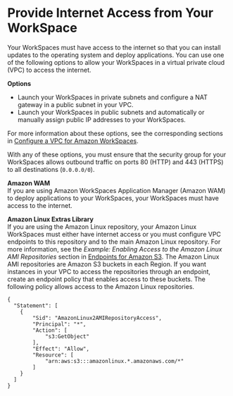 # Provide Internet Access from Your WorkSpace<a name="amazon-workspaces-internet-access"></a>

Your WorkSpaces must have access to the internet so that you can install updates to the operating system and deploy applications\. You can use one of the following options to allow your WorkSpaces in a virtual private cloud \(VPC\) to access the internet\.

**Options**
+ Launch your WorkSpaces in private subnets and configure a NAT gateway in a public subnet in your VPC\.
+ Launch your WorkSpaces in public subnets and automatically or manually assign public IP addresses to your WorkSpaces\.

For more information about these options, see the corresponding sections in [Configure a VPC for Amazon WorkSpaces](amazon-workspaces-vpc.md)\.

With any of these options, you must ensure that the security group for your WorkSpaces allows outbound traffic on ports 80 \(HTTP\) and 443 \(HTTPS\) to all destinations \(`0.0.0.0/0`\)\.

**Amazon WAM**  
If you are using Amazon WorkSpaces Application Manager \(Amazon WAM\) to deploy applications to your WorkSpaces, your WorkSpaces must have access to the internet\.

**Amazon Linux Extras Library**  
If you are using the Amazon Linux repository, your Amazon Linux WorkSpaces must either have internet access or you must configure VPC endpoints to this repository and to the main Amazon Linux repository\. For more information, see the *Example: Enabling Access to the Amazon Linux AMI Repositories* section in [Endpoints for Amazon S3](https://docs.aws.amazon.com/vpc/latest/userguide/vpc-endpoints-s3.html)\. The Amazon Linux AMI repositories are Amazon S3 buckets in each Region\. If you want instances in your VPC to access the repositories through an endpoint, create an endpoint policy that enables access to these buckets\. The following policy allows access to the Amazon Linux repositories\.

```
{
  "Statement": [
    {
        "Sid": "AmazonLinux2AMIRepositoryAccess",
        "Principal": "*",
        "Action": [
            "s3:GetObject"
        ],
        "Effect": "Allow",
        "Resource": [
            "arn:aws:s3:::amazonlinux.*.amazonaws.com/*"
        ]
    }
  ]
}
```